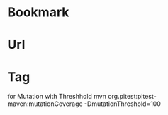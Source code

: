 # Bookmark
# Url
# Tag

for Mutation with Threshhold
mvn org.pitest:pitest-maven:mutationCoverage -DmutationThreshold=100